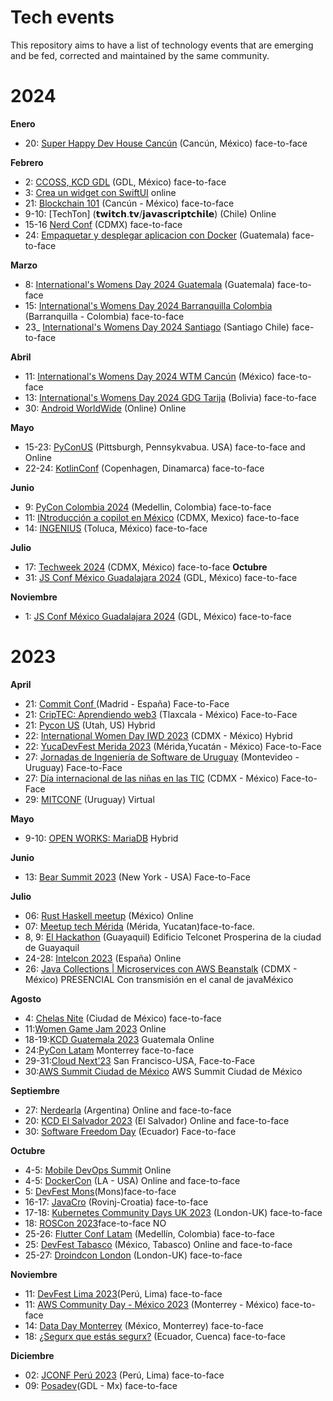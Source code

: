 # Tech events
This repository aims to have a list of technology events that are emerging and be fed, corrected and maintained by the same community.

# 2024

**Enero**
* 20: [Super Happy Dev House Cancún](https://bit.ly/shdvcancun1) (Cancún, México) face-to-face

**Febrero**
* 2: [CCOSS, KCD GDL](https://ccoss.org/) (GDL, México) face-to-face
* 3: [Crea un widget con SwiftUI](https://gdg.community.dev/events/details/google-gdg-santa-barbara-presents-crea-un-widget-con-swiftui/) online
* 21: [Blockchain 101](https://shorturl.at/bhCVY) (Cancún - México) face-to-face
* 9-10: [TechTon] (𝘁𝘄𝗶𝘁𝗰𝗵.𝘁𝘃/𝗷𝗮𝘃𝗮𝘀𝗰𝗿𝗶𝗽𝘁𝗰𝗵𝗶𝗹𝗲) (Chile) Online
* 15-16 [Nerd Conf](https://tally.so/r/3jPEvE) (CDMX)  face-to-face
* 24: [Empaquetar y desplegar aplicacion con Docker](https://www.meetup.com/women-who-code-guatemala/events/298877810/) (Guatemala) face-to-face

**Marzo**
* 8: [International's Womens Day 2024 Guatemala](https://gdg.community.dev/events/details/google-gdg-guatemala-presents-iwd-guatemala-2024/) (Guatemala) face-to-face
* 15: [International's Womens Day 2024 Barranquilla Colombia](https://gdg.community.dev/gdg-barranquilla/) (Barranquilla - Colombia) face-to-face
* 23_ [International's Womens Day 2024 Santiago](https://lu.ma/iwd-santiago) (Santiago Chile) face-to-face

**Abril**
* 11: [International's Womens Day 2024 WTM Cancún](https://gdg.community.dev/events/details/google-gdg-cancun-presents-iwd-gdg-cancun/) (México) face-to-face
* 13: [International's Womens Day 2024 GDG Tarija](https://gdg.community.dev/events/details/google-gdg-tarija-presents-international-womens-day-tarija-2024/) (Bolivia) face-to-face
* 30: [Android WorldWide](https://android-worldwide.com/) (Online) Online

**Mayo**
* 15-23: [PyConUS](https://us.pycon.org/2024/) (Pittsburgh, Pennsykvabua. USA) face-to-face and Online
* 22-24: [KotlinConf](https://kotlinconf.com/) (Copenhagen, Dinamarca) face-to-face

**Junio**
* 9: [PyCon Colombia 2024](https://2024.pycon.co/en) (Medellin, Colombia) face-to-face
* 11: [INtroducción a copilot en México](https://www.eventbrite.com.mx/e/introduccion-a-copilot-en-mexico-el-futuro-del-trabajo-impulsado-por-ia-tickets-890751179757?aff=ebdssbdestsearch) (CDMX, Mexico) face-to-face
* 14: [INGENIUS](https://www.eventbrite.com.mx/e/ingenius-tickets-901726427017?aff=ebdssbcategorybrowse&keep_tld=1) (Toluca, México) face-to-face

**Julio**
* 17: [Techweek 2024](https://www.eventbrite.com.mx/e/techweek-2024-tickets-800052286927?aff=ebdssbcategorybrowse) (CDMX, México) face-to-face
**Octubre**
* 31: [JS Conf México Guadalajara 2024](https://www.jsconf.mx/) (GDL, México) face-to-face

**Noviembre**
* 1:  [JS Conf México Guadalajara 2024](https://www.jsconf.mx/) (GDL, México) face-to-face

# 2023

 **April**
 * 21: [Commit Conf ](https://2023.commit-conf.com/) (Madrid - España) Face-to-Face
 * 21: [CripTEC: Aprendiendo web3](https://www.meetup.com/blockchain-meetup-mexico-by-antisat/events/292121011/) (Tlaxcala - México) Face-to-Face
 * 21: [Pycon US](https://us.pycon.org/2023/) (Utah, US) Hybrid
 * 22: [International Women Day IWD 2023](https://womentechmakers.mx/iwdmx-2023) (CDMX - México) Hybrid
 * 22: [YucaDevFest Merida 2023](https://www.eventbrite.com/e/yucadevfest-merida-2023-tickets-607953303697) (Mérida,Yucatán - México) Face-to-Face
 * 27: [Jornadas de Ingeniería de Software de Uruguay](https://is.uy/jis-uy-2023/) (Montevideo - Uruguay) Face-to-Face
 * 27: [Día internacional de las niñas en las TIC](http://www.ideatic.mx/ninastic/) (CDMX - México) Face-to-Face
 * 29: [MITCONF](https://mujeresit.com/mitconf/) (Uruguay) Virtual

**Mayo**
* 9-10: [OPEN WORKS: MariaDB](https://openworks.mariadb.com/event/03457861-7fa6-431f-9b9d-5d65c8649d69/websitePage:50233fd3-475e-4fe2-b820-73f35fecb6ff) Hybrid


**Junio**
* 13: [Bear Summit 2023](beamsummit.org/) (New York - USA) Face-to-Face

**Julio**
* 06: [Rust Haskell meetup](https://www.meetup.com/rust-mx/events/294152158/) (México) Online
* 07: [Meetup tech Mérida](https://tally.so/r/nGKrpp) (Mérida, Yucatan)face-to-face.
* 8, 9: [El Hackathon](https://guayaquiltech.ec/hackathon/) (Guayaquil)  Edificio Telconet Prosperina de la ciudad de Guayaquil
* 24-28: [Intelcon 2023](https://www.ginseg.com/intelcon/) (España) Online
* 26: [Java Collections | Microservices con AWS Beanstalk](https://www.meetup.com/jvm-mx/events/294779897/?utm_medium=referral&utm_campaign=share-btn_savedevents_share_modal&utm_source=link) (CDMX - México) PRESENCIAL Con transmisión en el canal de javaMéxico


**Agosto**
* 4: [Chelas Nite](https://www.eventbrite.com.mx/e/chela-nite-tickets-687346410617) (Ciudad de México)  face-to-face
* 11:[Women Game Jam 2023](https://docs.google.com/forms/d/e/1FAIpQLSfZNJ1398bbDalSPnhFry4q4hXlewIjMYRBB-lTdK9Pa9VZSw/viewform) Online
* 18-19:[KCD Guatemala 2023](https://community.cncf.io/kcd-guatemala/) Guatemala Online
* 24:[PyCon Latam](https://www.pylatam.org/) Monterrey face-to-face
* 29-31:[Cloud Next'23](https://cloud.withgoogle.com/next) San Francisco-USA, Face-to-Face
* 30:[AWS Summit Ciudad de México](https://aws.amazon.com/es/events/summits/mexico-city/) AWS Summit Ciudad de México

**Septiembre**
* 27: [Nerdearla](https://nerdear.la/) (Argentina) Online and face-to-face
* 20: [KCD El Salvador 2023](https://community.cncf.io/events/details/cncf-kcd-el-salvador-presents-kcd-el-salvador-2023/) (El Salvador) Online and face-to-face
* 30: [Software Freedom Day](https://openlab.ec/SFD-2023) (Ecuador) Face-to-face

**Octubre**
* 4-5: [Mobile DevOps Summit](https://summit.bitrise.io/) Online
* 4-5: [DockerCon](https://www.dockercon.com/2023/) (LA - USA) Online and face-to-face
* 5: [DevFest Mons](https://gdg.community.dev/events/details/google-gdg-mons-presents-devfest-mons-2023/)(Mons)face-to-face
* 16-17: [JavaCro](https://2023.javacro.hr/eng) (Rovinj-Croatia) face-to-face
* 17-18: [Kubernetes Community Days UK 2023](https://community.cncf.io/events/details/cncf-kcd-uk-presents-kubernetes-community-days-uk-2023/) (London-UK) face-to-face
* 18: [ROSCon 2023](https://roscon.ros.org/2023/)face-to-face NO
* 25-26: [Flutter Conf Latam](https://flutterconflatam.dev/#/home) (Medellín, Colombia) face-to-face
* 25: [DevFest Tabasco](https://gdg.community.dev/events/details/google-gdg-villahermosa-presents-devfest-2023-tabasco/cohost-gdg-villahermosa) (México, Tabasco) Online and face-to-face
* 25-27: [Droindcon London](https://london.droidcon.com/) (London-UK) face-to-face

**Noviembre**
* 11: [DevFest Lima 2023](https://docs.google.com/forms/d/e/1FAIpQLSeEPgwG6Ii6uUUYm2m23tM7ny0wKzLJr16xb7q4GjGOZOOL4g/viewform)(Perú, Lima) face-to-face
* 11: [AWS Community Day - México 2023](https://awscommunity.mx/communityday/) (Monterrey - México) face-to-face
* 14: [Data Day Monterrey](https://sg.com.mx/dataday) (México, Monterrey) face-to-face
* 18: [¿Segurx que estás segurx?](https://openlab.ec/security-day#no-back) (Ecuador, Cuenca) face-to-face 

**Diciembre**
* 02: [JCONF Perú 2023](https://jconf.perujug.org/) (Perú, Lima) face-to-face
* 09: [Posadev](https://posadev.mx/)(GDL -  Mx) face-to-face

